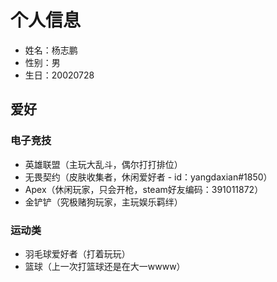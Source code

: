 # 个人信息

- 姓名：杨志鹏
- 性别：男
- 生日：20020728 

## 爱好

### 电子竞技
- 英雄联盟（主玩大乱斗，偶尔打打排位）
- 无畏契约（皮肤收集者，休闲爱好者 - id：yangdaxian#1850）
- Apex（休闲玩家，只会开枪，steam好友编码：391011872）
- 金铲铲（究极赌狗玩家，主玩娱乐羁绊）

### 运动类
- 羽毛球爱好者（打着玩玩）
- 篮球（上一次打篮球还是在大一wwww）